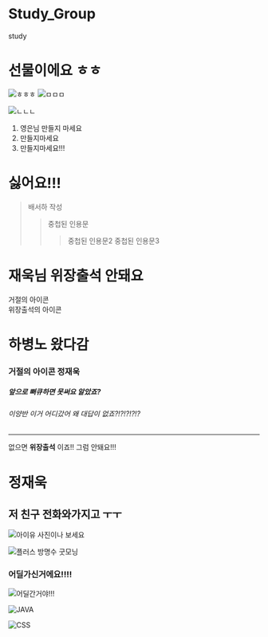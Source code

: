 # Study_Group
study


# 선물이에요 ㅎㅎ
![ㅎㅎㅎ](https://image.ajunews.com/content/image/2020/07/23/20200723105836160790.jpg)
![ㅁㅁㅁ](https://mblogthumb-phinf.pstatic.net/MjAxOTAzMDZfOTUg/MDAxNTUxODQyNTE2NjU2.V72749bgR3O75N4CJ7BXdujZ92A4Y0h1VaHRzvDlzegg.rPtB9OkBLNDV9cFxd6WEY7UOE0CEaQTo2yXugUFQy_4g.JPEG.yingbbang/1551804817469.jpg?type=w800)

![ㄴㄴㄴ](http://upload2.inven.co.kr/upload/2020/01/08/bbs/i15142961682.jpg)

1. 영은님 만들지 마세요
  1. 만들지마세요
  2. 만들지마세요!!!

# 싫어요!!!

>배서하 작성
>> 중첩된 인용문
>>> 중첩된 인용문2
>>> 중첩된 인용문3

# 재욱님 위장출석 안돼요
거절의 아이콘   
위장출석의 아이콘

# 하병노 왔다감 
### 거절의 아이콘 정재욱
##### 앞으로 뻐큐하면 못써요 알았죠?

###### 이양반 이거 어디갔어 왜 대답이 없죠?!?!?!?!?
***
없으면 __위장출석__ 이죠!! 그럼 안돼요!!! 

# 정재욱 
## 저 친구 전화와가지고 ㅜㅜ


![아이유 사진이나 보세요](https://w.namu.la/s/40de86374ddd74756b31d4694a7434ee9398baa51fa5ae72d28f2eeeafdadf0c475c55c58e29a684920e0d6a42602b339f8aaf6d19764b04405a0f8bee7f598d2922db9475579419aac4635d0a71fdb8a4b2343cb550e6ed93e13c1a05cede75)

![플러스 방명수 굿모닝](https://encrypted-tbn0.gstatic.com/images?q=tbn:ANd9GcTJMTHXBfENZwwFgI15aX6JcEHoCbRg2qmoVg&usqp=CAU)

### 어딜가신거에요!!!!
![어딜간거야!!!](https://encrypted-tbn0.gstatic.com/images?q=tbn:ANd9GcSVbMIdPWt0ler3apuSD_tHA6zlp6YRXCm4jQ&usqp=CAU)


![JAVA](https://lh3.googleusercontent.com/proxy/CdOrl5T80N6kFI_rCQa-Zwi3GvPboQV39MKVtZNMmY3tJbXwAqRAMjTuXk3ZO5KKPwJ7y85mBDX0nRwtSDirABtb-ZTXkvOX5u4HgaOOzlFWbF0_zYwMTE9nY71ae1OFEj2aww433vhBf1svCz02V3Ipp2V-l19BPaOfaOdOQljdxRRMrqHob5waWII)

![CSS](https://storage.googleapis.com/jjalbot-jjals/2019/01/qSZ8Y8HNcl/R5djHzs9n.gif)
